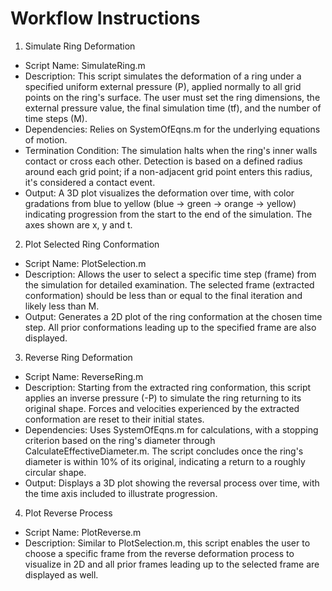 # Workflow Instructions

1. Simulate Ring Deformation
* Script Name: SimulateRing.m
* Description: This script simulates the deformation of a ring under a specified uniform external pressure (P), applied normally to all grid points on the ring's surface. The user must set the ring dimensions, the external pressure value, the final simulation time (tf), and the number of time steps (M).
* Dependencies: Relies on SystemOfEqns.m for the underlying equations of motion.
* Termination Condition: The simulation halts when the ring's inner walls contact or cross each other. Detection is based on a defined radius around each grid point; if a non-adjacent grid point enters this radius, it's considered a contact event.
* Output: A 3D plot visualizes the deformation over time, with color gradations from blue to yellow (blue -> green -> orange -> yellow) indicating progression from the start to the end of the simulation. The axes shown are x, y and t.

2. Plot Selected Ring Conformation
* Script Name: PlotSelection.m
* Description: Allows the user to select a specific time step (frame) from the simulation for detailed examination. The selected frame (extracted conformation) should be less than or equal to the final iteration and likely less than M.
* Output: Generates a 2D plot of the ring conformation at the chosen time step. All prior conformations leading up to the specified frame are also displayed.

3. Reverse Ring Deformation
* Script Name: ReverseRing.m
* Description: Starting from the extracted ring conformation, this script applies an inverse pressure (-P) to simulate the ring returning to its original shape. Forces and velocities experienced by the extracted conformation are reset to their initial states.
* Dependencies: Uses SystemOfEqns.m for calculations, with a stopping criterion based on the ring's diameter through CalculateEffectiveDiameter.m. The script concludes once the ring's diameter is within 10\% of its original, indicating a return to a roughly circular shape.
* Output: Displays a 3D plot showing the reversal process over time, with the time axis included to illustrate progression.

4. Plot Reverse Process
* Script Name: PlotReverse.m
* Description: Similar to PlotSelection.m, this script enables the user to choose a specific frame from the reverse deformation process to visualize in 2D and all prior frames leading up to the selected frame are displayed as well.